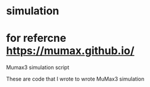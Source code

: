 # simulation
# for refercne https://mumax.github.io/
Mumax3 simulation script

These are code that I wrote to wrote MuMax3 simulation
